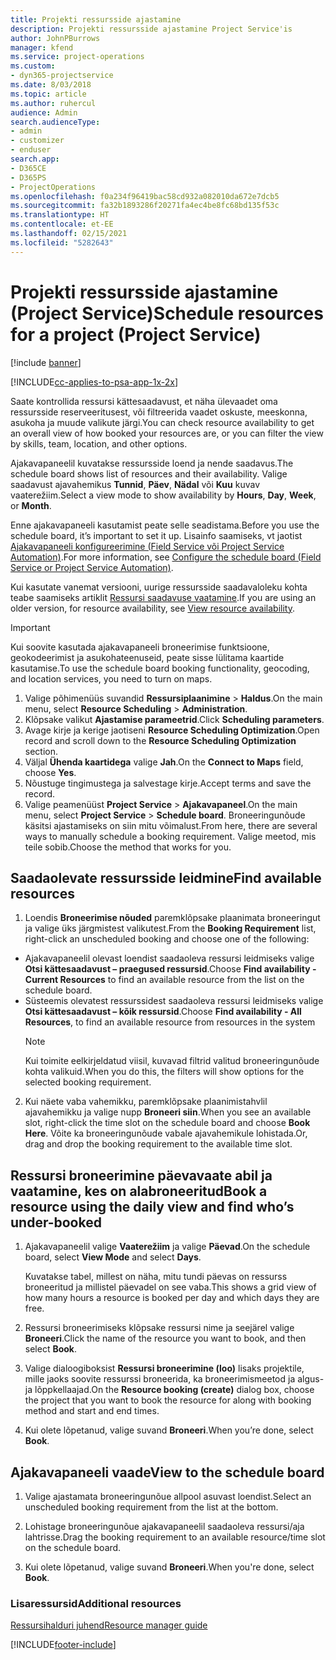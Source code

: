 ```yaml
---
title: Projekti ressursside ajastamine
description: Projekti ressursside ajastamine Project Service'is
author: JohnPBurrows
manager: kfend
ms.service: project-operations
ms.custom:
- dyn365-projectservice
ms.date: 8/03/2018
ms.topic: article
ms.author: ruhercul
audience: Admin
search.audienceType:
- admin
- customizer
- enduser
search.app:
- D365CE
- D365PS
- ProjectOperations
ms.openlocfilehash: f0a234f96419bac58cd932a082010da672e7dcb5
ms.sourcegitcommit: fa32b1893286f20271fa4ec4be8fc68bd135f53c
ms.translationtype: HT
ms.contentlocale: et-EE
ms.lasthandoff: 02/15/2021
ms.locfileid: "5282643"
---
```

# <a name="schedule-resources-for-a-project-project-service"></a><span data-ttu-id="4adb8-103">Projekti ressursside ajastamine (Project Service)</span><span class="sxs-lookup"><span data-stu-id="4adb8-103">Schedule resources for a project (Project Service)</span></span>

[!include [banner](../includes/psa-now-project-operations.md)]

[!INCLUDE[cc-applies-to-psa-app-1x-2x](../includes/cc-applies-to-psa-app-1x-2x.md)]

<span data-ttu-id="4adb8-104">Saate kontrollida ressursi kättesaadavust, et näha ülevaadet oma ressursside reserveeritusest, või filtreerida vaadet oskuste, meeskonna, asukoha ja muude valikute järgi.</span><span class="sxs-lookup"><span data-stu-id="4adb8-104">You can check resource availability to get an overall view of how booked your resources are, or you can filter the view by skills, team, location, and other options.</span></span>  
  
<span data-ttu-id="4adb8-105">Ajakavapaneelil kuvatakse ressursside loend ja nende saadavus.</span><span class="sxs-lookup"><span data-stu-id="4adb8-105">The schedule board shows list of resources and their availability.</span></span> <span data-ttu-id="4adb8-106">Valige saadavust ajavahemikus **Tunnid**, **Päev**, **Nädal** või **Kuu** kuvav vaaterežiim.</span><span class="sxs-lookup"><span data-stu-id="4adb8-106">Select a view mode to show availability by **Hours**, **Day**, **Week**, or **Month**.</span></span>  
  
<span data-ttu-id="4adb8-107">Enne ajakavapaneeli kasutamist peate selle seadistama.</span><span class="sxs-lookup"><span data-stu-id="4adb8-107">Before you use the schedule board, it’s important to set it up.</span></span> <span data-ttu-id="4adb8-108">Lisainfo saamiseks, vt jaotist [Ajakavapaneeli konfigureerimine (Field Service või Project Service Automation)](https://docs.microsoft.com/dynamics365/field-service/configure-schedule-board).</span><span class="sxs-lookup"><span data-stu-id="4adb8-108">For more information, see [Configure the schedule board (Field Service or Project Service Automation)](https://docs.microsoft.com/dynamics365/field-service/configure-schedule-board).</span></span>
  
<span data-ttu-id="4adb8-109">Kui kasutate vanemat versiooni, uurige ressursside saadavaloleku kohta teabe saamiseks artiklit [Ressursi saadavuse vaatamine](../psa/view-resource-availability.md).</span><span class="sxs-lookup"><span data-stu-id="4adb8-109">If you are using an older version, for resource availability, see [View resource availability](../psa/view-resource-availability.md).</span></span>  

> [!IMPORTANT]
>  <span data-ttu-id="4adb8-110">Kui soovite kasutada ajakavapaneeli broneerimise funktsioone, geokodeerimist ja asukohateenuseid, peate sisse lülitama kaartide kasutamise.</span><span class="sxs-lookup"><span data-stu-id="4adb8-110">To use the schedule board booking functionality, geocoding, and location services, you need to turn on maps.</span></span>  
> 
> 1. <span data-ttu-id="4adb8-111">Valige põhimenüüs suvandid **Ressursiplaanimine** > **Haldus**.</span><span class="sxs-lookup"><span data-stu-id="4adb8-111">On the main menu, select **Resource Scheduling** > **Administration**.</span></span>  
> 2. <span data-ttu-id="4adb8-112">Klõpsake valikut **Ajastamise parameetrid**.</span><span class="sxs-lookup"><span data-stu-id="4adb8-112">Click **Scheduling parameters**.</span></span>  
> 3. <span data-ttu-id="4adb8-113">Avage kirje ja kerige jaotiseni **Resource Scheduling Optimization**.</span><span class="sxs-lookup"><span data-stu-id="4adb8-113">Open record and scroll down to the **Resource Scheduling Optimization** section.</span></span>  
> 4. <span data-ttu-id="4adb8-114">Väljal **Ühenda kaartidega** valige **Jah**.</span><span class="sxs-lookup"><span data-stu-id="4adb8-114">On the **Connect to Maps** field, choose **Yes**.</span></span>  
> 5. <span data-ttu-id="4adb8-115">Nõustuge tingimustega ja salvestage kirje.</span><span class="sxs-lookup"><span data-stu-id="4adb8-115">Accept terms and save the record.</span></span>  
> 6. <span data-ttu-id="4adb8-116">Valige peamenüüst **Project Service** > **Ajakavapaneel**.</span><span class="sxs-lookup"><span data-stu-id="4adb8-116">On the main menu, select **Project Service** > **Schedule board**.</span></span> <span data-ttu-id="4adb8-117">Broneeringunõude käsitsi ajastamiseks on siin mitu võimalust.</span><span class="sxs-lookup"><span data-stu-id="4adb8-117">From here, there are several ways to manually schedule a booking requirement.</span></span> <span data-ttu-id="4adb8-118">Valige meetod, mis teile sobib.</span><span class="sxs-lookup"><span data-stu-id="4adb8-118">Choose the method that works for you.</span></span>
  
## <a name="find-available-resources"></a><span data-ttu-id="4adb8-119">Saadaolevate ressursside leidmine</span><span class="sxs-lookup"><span data-stu-id="4adb8-119">Find available resources</span></span>

1.  <span data-ttu-id="4adb8-120">Loendis **Broneerimise nõuded** paremklõpsake plaanimata broneeringut ja valige üks järgmistest valikutest.</span><span class="sxs-lookup"><span data-stu-id="4adb8-120">From the **Booking Requirement** list, right-click an unscheduled booking and choose one of the following:</span></span>  
  
- <span data-ttu-id="4adb8-121">Ajakavapaneelil olevast loendist saadaoleva ressursi leidmiseks valige **Otsi kättesaadavust – praegused ressursid**.</span><span class="sxs-lookup"><span data-stu-id="4adb8-121">Choose **Find availability - Current Resources** to find an available resource from the list on the schedule board.</span></span>  
- <span data-ttu-id="4adb8-122">Süsteemis olevatest ressurssidest saadaoleva ressursi leidmiseks valige **Otsi kättesaadavust – kõik ressursid**.</span><span class="sxs-lookup"><span data-stu-id="4adb8-122">Choose **Find availability - All Resources**, to find an available resource from resources in the system</span></span>  
   > [!NOTE]
   >  <span data-ttu-id="4adb8-123">Kui toimite eelkirjeldatud viisil, kuvavad filtrid valitud broneeringunõude kohta valikuid.</span><span class="sxs-lookup"><span data-stu-id="4adb8-123">When you do this, the filters will show options for the selected booking requirement.</span></span>  
  
2. <span data-ttu-id="4adb8-124">Kui näete vaba vahemikku, paremklõpsake plaanimistahvlil ajavahemikku ja valige nupp **Broneeri siin**.</span><span class="sxs-lookup"><span data-stu-id="4adb8-124">When you see an available slot, right-click the time slot on the schedule board and choose **Book Here**.</span></span> <span data-ttu-id="4adb8-125">Võite ka broneeringunõude vabale ajavahemikule lohistada.</span><span class="sxs-lookup"><span data-stu-id="4adb8-125">Or, drag and drop the booking requirement to the available time slot.</span></span>  
  

## <a name="book-a-resource-using-the-daily-view-and-find-whos-under-booked"></a><span data-ttu-id="4adb8-126">Ressursi broneerimine päevavaate abil ja vaatamine, kes on alabroneeritud</span><span class="sxs-lookup"><span data-stu-id="4adb8-126">Book a resource using the daily view and find who’s under-booked</span></span>
  
1.  <span data-ttu-id="4adb8-127">Ajakavapaneelil valige **Vaaterežiim** ja valige **Päevad**.</span><span class="sxs-lookup"><span data-stu-id="4adb8-127">On the schedule board, select **View Mode** and select **Days**.</span></span>  
  
    <span data-ttu-id="4adb8-128">Kuvatakse tabel, millest on näha, mitu tundi päevas on ressurss broneeritud ja millistel päevadel on see vaba.</span><span class="sxs-lookup"><span data-stu-id="4adb8-128">This shows a grid view of how many hours a resource is booked per day and which days they are free.</span></span>  
  
2.  <span data-ttu-id="4adb8-129">Ressursi broneerimiseks klõpsake ressursi nime ja seejärel valige **Broneeri**.</span><span class="sxs-lookup"><span data-stu-id="4adb8-129">Click the name of the resource you want to book, and then select **Book**.</span></span>  
  
3.  <span data-ttu-id="4adb8-130">Valige dialoogiboksist **Ressursi broneerimine (loo)** lisaks projektile, mille jaoks soovite ressurssi broneerida, ka broneerimismeetod ja algus- ja lõppkellaajad.</span><span class="sxs-lookup"><span data-stu-id="4adb8-130">On the **Resource booking (create)** dialog box, choose the project that you want to book the resource for along with booking method and start and end times.</span></span>  
  
4.  <span data-ttu-id="4adb8-131">Kui olete lõpetanud, valige suvand **Broneeri**.</span><span class="sxs-lookup"><span data-stu-id="4adb8-131">When you’re done, select **Book**.</span></span>  
  
## <a name="view-to-the-schedule-board"></a><span data-ttu-id="4adb8-132">Ajakavapaneeli vaade</span><span class="sxs-lookup"><span data-stu-id="4adb8-132">View to the schedule board</span></span>
  
1.  <span data-ttu-id="4adb8-133">Valige ajastamata broneeringunõue allpool asuvast loendist.</span><span class="sxs-lookup"><span data-stu-id="4adb8-133">Select an unscheduled booking requirement from the list at the bottom.</span></span>  
  
2.  <span data-ttu-id="4adb8-134">Lohistage broneeringunõue ajakavapaneelil saadaoleva ressursi/aja lahtrisse.</span><span class="sxs-lookup"><span data-stu-id="4adb8-134">Drag the booking requirement to an available resource/time slot on the schedule board.</span></span>  
  
3.  <span data-ttu-id="4adb8-135">Kui olete lõpetanud, valige suvand **Broneeri**.</span><span class="sxs-lookup"><span data-stu-id="4adb8-135">When you're done, select **Book**.</span></span>  
  
### <a name="additional-resources"></a><span data-ttu-id="4adb8-136">Lisaressursid</span><span class="sxs-lookup"><span data-stu-id="4adb8-136">Additional resources</span></span>  
 [<span data-ttu-id="4adb8-137">Ressursihalduri juhend</span><span class="sxs-lookup"><span data-stu-id="4adb8-137">Resource manager guide</span></span>](../psa/resource-manager-guide.md)


[!INCLUDE[footer-include](../includes/footer-banner.md)]